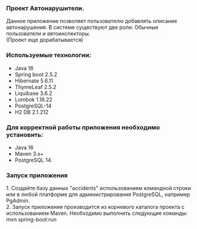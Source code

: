 <h3>Проект Автонарушители.</h3>
Данное приложение позволяет пользователю добавлять описание автонарушения. В системе существуют две роли: Обычные пользователи и автоинспекторы. <br>(Проект еще дорабатывается)
<h3>Используемые технологии:</h3>
<ul>
<li>Java 16</li>
<li>Spring boot 2.5.2</li>
<li>Hibernate 5.6.11</li>
<li>ThymeLeaf 2.5.2</li>
<li>Liquibase 3.6.2</li>
<li>Lombok 1.18.22</li>
<li>PostgreSQL-14</li>
<li>H2 DB 2.1.212</li>
</ul>
<h3>Для корректной работы приложения необходимо установить:</h3>
<ul>
<li>Java 16</li>
<li>Maven 3.x+</li>
<li>PostgreSQL 14.</li>
</ul>

<h3>Запуск приложения</h3>
1. Создайте базу данных "accidents" использованием командной строки или в любой платформе для администрирования PostgreSQL, например PgAdmin.<br>
2. Запуск приложения производится из корневого каталога проекта с использованием Maven. Необходимо выполнить следующие команды:
   mvn spring-boot:run
